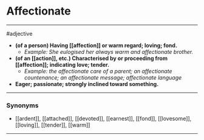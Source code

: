 # Affectionate
---
#adjective
- **(of a person) Having [[affection]] or warm regard; loving; fond.**
	- _Example: She eulogised her always warm and affectionate brother._
- **(of an [[action]], etc.) Characterised by or proceeding from [[affection]]; indicating love; tender.**
	- _Example: the affectionate care of a parent; an affectionate countenance; an affectionate message; affectionate language_
- **Eager; passionate; strongly inclined toward something.**
---
### Synonyms
- [[ardent]], [[attached]], [[devoted]], [[earnest]], [[fond]], [[lovesome]], [[loving]], [[tender]], [[warm]]
---
